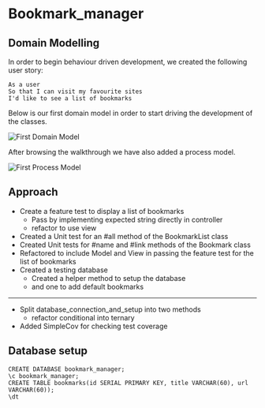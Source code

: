 # Bookmark_manager

## Domain Modelling

In order to begin behaviour driven development, we created the following user story:

```
As a user
So that I can visit my favourite sites
I'd like to see a list of bookmarks
```

Below is our first domain model in order to start driving the development of the classes.

![First Domain Model](./diagrams/001-BookmarkManager-Domain.png)

After browsing the walkthrough we have also added a process model.

![First Process Model](./diagrams/002-BookmarkManager-Process.jpg)

## Approach

- Create a feature test to display a list of bookmarks
  - Pass by implementing expected string directly in controller
  - refactor to use view
- Created a Unit test for an #all method of the BookmarkList class
- Created Unit tests for #name and #link methods of the Bookmark class
- Refactored to include Model and View in passing the feature test for the list of bookmarks
- Created a testing database
  - Created a helper method to setup the database
  - and one to add default bookmarks
--------
- Split database_connection_and_setup into two methods
  - refactor conditional into ternary
- Added SimpleCov for checking test coverage

## Database setup
```
CREATE DATABASE bookmark_manager;
\c bookmark_manager;
CREATE TABLE bookmarks(id SERIAL PRIMARY KEY, title VARCHAR(60), url VARCHAR(60));
\dt
```